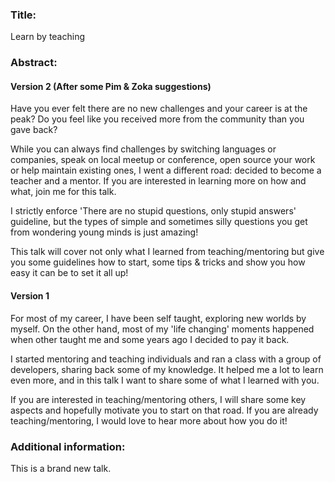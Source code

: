 ### Title:
Learn by teaching

### Abstract:


#### Version 2 (After some Pim & Zoka suggestions)

Have you ever felt there are no new challenges and your career is at the peak?  Do you feel like you received more from the community than you gave back?

While you can always find challenges by switching languages or companies, speak on local meetup or conference, open source your work or help maintain existing ones, I went a different road: decided to become a teacher and a mentor. If you are interested in learning more on how and what, join me for this talk.

I strictly enforce 'There are no stupid questions, only stupid answers' guideline, but the types of simple and sometimes silly questions you get from wondering young minds is just amazing! 

This talk will cover not only what I learned from teaching/mentoring but give you some guidelines how to start, some tips & tricks and show you how easy it can be to set it all up!

#### Version 1


For most of my career, I have been self taught, exploring new worlds by myself. On the other hand, most of my 'life changing' moments happened when other taught me and some years ago I decided to pay it back.

I started mentoring and teaching individuals and ran a class with a group of developers, sharing back some of my knowledge. It helped me a lot to learn even more, and in this talk I want to share some of what I learned with you.

If you are interested in teaching/mentoring others, I will share some key aspects and hopefully motivate you to start on that road. If you are already teaching/mentoring, I would love to hear more about how you do it!


### Additional information:

This is a brand new talk.

